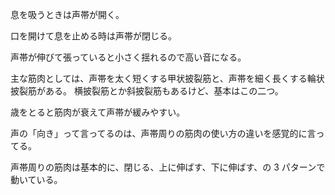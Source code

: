 息を吸うときは声帯が開く。

口を開けて息を止める時は声帯が閉じる。

声帯が伸びて張っていると小さく揺れるので高い音になる。

主な筋肉としては、声帯を太く短くする甲状披裂筋と、声帯を細く長くする輪状披裂筋がある。
横披裂筋とか斜披裂筋もあるけど、基本はこの二つ。

歳をとると筋肉が衰えて声帯が緩みやすい。

声の「向き」って言ってるのは、声帯周りの筋肉の使い方の違いを感覚的に言ってる。

声帯周りの筋肉は基本的に、閉じる、上に伸ばす、下に伸ばす、の 3 パターンで動いている。
